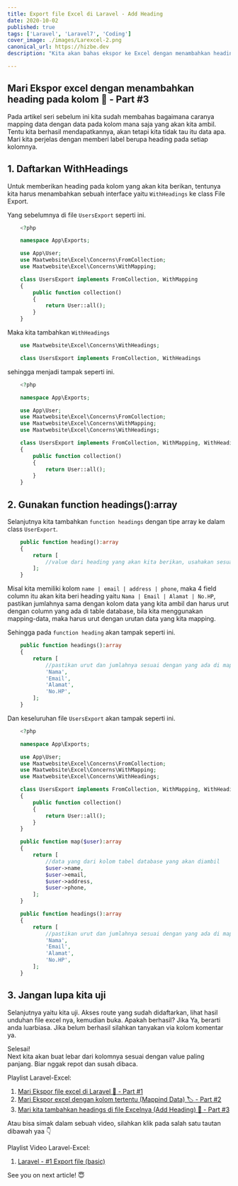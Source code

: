 ```yaml
---
title: Export file Excel di Laravel - Add Heading
date: 2020-10-02
published: true
tags: ['Laravel', 'Laravel7', 'Coding']
cover_image: ./images/Larexcel-2.png
canonical_url: https://hizbe.dev
description: "Kita akan bahas ekspor ke Excel dengan menambahkan heading supaya cantik dan mudah dipahami kolom ini tuh data apa. Yuk Lets do it!"

---
```


<i class="fa fa-quote-left fa-3x fa-pull-left" aria-hidden="true"></i>
<h2>Mari Ekspor excel dengan menambahkan heading pada kolom 🧱 - Part #3</h2>

Pada artikel seri sebelum ini kita sudah membahas bagaimana caranya mapping data dengan data pada kolom mana saja yang akan kita ambil. Tentu kita berhasil mendapatkannya, akan tetapi kita tidak tau itu data apa. Mari kita perjelas dengan memberi label berupa heading pada setiap kolomnya.

## 1.  Daftarkan WithHeadings

Untuk memberikan heading pada kolom yang akan kita berikan, tentunya kita harus menambahkan sebuah interface yaitu `WithHeadings` ke class File Export.

Yang sebelumnya di file `UsersExport` seperti ini.
```php
    <?php

    namespace App\Exports;

    use App\User;
    use Maatwebsite\Excel\Concerns\FromCollection;
    use Maatwebsite\Excel\Concerns\WithMapping;

    class UsersExport implements FromCollection, WithMapping
    {
        public function collection()
        {
            return User::all();
        }
    }
```

Maka kita tambahkan `WithHeadings`
```php
    use Maatwebsite\Excel\Concerns\WithHeadings;

    class UsersExport implements FromCollection, WithHeadings
```

sehingga menjadi tampak seperti ini.
```php
    <?php

    namespace App\Exports;

    use App\User;
    use Maatwebsite\Excel\Concerns\FromCollection;
    use Maatwebsite\Excel\Concerns\WithMapping;
    use Maatwebsite\Excel\Concerns\WithHeadings;

    class UsersExport implements FromCollection, WithMapping, WithHeadings
    {
        public function collection()
        {
            return User::all();
        }
    }
```

## 2. Gunakan function headings():array

Selanjutnya kita tambahkan `function headings` dengan tipe array ke dalam class `UserExport`.
```php
    public function heading():array
    {
        return [
            //value dari heading yang akan kita berikan, usahakan sesuai dengan jumlah dan urutan pada mapping-data ya.
        ];
    }
```

Misal kita memiliki kolom `name | email | address | phone`, maka 4 field column itu akan kita beri heading yaitu `Nama | Email | Alamat | No.HP`, pastikan jumlahnya sama dengan kolom data yang kita ambil dan harus urut dengan column yang ada di table database, bila kita menggunakan  mapping-data, maka harus urut dengan urutan data yang kita mapping.

Sehingga pada `function heading` akan tampak seperti ini.
```php
    public function headings():array
    {
        return [
            //pastikan urut dan jumlahnya sesuai dengan yang ada di mapping-data atau table di database
            'Nama',
            'Email',
            'Alamat',
            'No.HP',
        ];
    }
```

Dan keseluruhan file `UsersExport` akan tampak seperti ini.
```php
    <?php

    namespace App\Exports;

    use App\User;
    use Maatwebsite\Excel\Concerns\FromCollection;
    use Maatwebsite\Excel\Concerns\WithMapping;
    use Maatwebsite\Excel\Concerns\WithHeadings;

    class UsersExport implements FromCollection, WithMapping, WithHeadings
    {
        public function collection()
        {
            return User::all();
        }
    }

    public function map($user):array
    {
        return [
            //data yang dari kolom tabel database yang akan diambil
            $user->name,
            $user->email,
            $user->address,
            $user->phone,
        ];
    }

    public function headings():array
    {
        return [
            //pastikan urut dan jumlahnya sesuai dengan yang ada di mapping-data atau table di database
            'Nama',
            'Email',
            'Alamat',
            'No.HP',
        ];
    }
```

## 3. Jangan lupa kita uji

Selanjutnya yaitu kita uji. Akses route yang sudah didaftarkan, lihat hasil unduhan file excel nya, kemudian buka. Apakah berhasil? Jika Ya, berarti anda luarbiasa. Jika belum berhasil silahkan tanyakan via kolom komentar ya.

Selesai!<br>
Next kita akan buat lebar dari kolomnya sesuai dengan value paling panjang. Biar nggak repot dan susah dibaca.

Playlist Laravel-Excel:

1.  [Mari Ekspor file excel di Laravel 📁 - Part #1](https://hizbe.dev/export-file-excel-di-laravel/)
2.  [Mari Ekspor excel dengan kolom tertentu (Mappind Data) 🏷️ - Part #2](https://hizbe.dev/export-file-excel-di-laravel-mapping-data/)
3.  [Mari kita tambahkan headings di file Excelnya (Add Heading) 🧱 - Part #3](https://hizbe.dev/export-file-excel-di-laravel-add-heading/)


Atau bisa simak dalam sebuah video, silahkan klik pada salah satu tautan dibawah yaa 👇

Playlist Video Laravel-Excel:

1.  [Laravel - #1 Export file (basic)](https://youtu.be/usVc9IgHpk4)

See you on next article! 😇